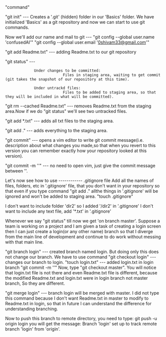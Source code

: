 "command"


"git init" ---  Creates a '.git' (hidden) folder in our 'Basics' folder. We have initialized 'Basics' as a git repository and now we can start to use git commands.


Now we'll add our name and mail to git ---
"git config --global user.name 'confusedAI'"
"git config --global user.email '0shivam33@gmail.com'"


"git add Readme.txt" --- adding Readme.txt to our git repository


"git status" ---

                 Under changes to be committed:
                              Files in staging area, waiting to get commit (git takes the snapshot of our repository at this time).

                 Under untrackd files:
                              Files to be added to staging area, so that they will be included in what will be committed).


"git rm --cached Readme.txt" --- removes Readme.txt from the staging area.Now if we do "git status" we'll see two untracked files.

"git add *.txt" --- adds all txt files to the staging area.

"git add ." --- adds everything to the staging area.





"git commit" ---  opens a vim editor to write git commit message(i.e. description about what changes you made,so that when you revert to this version you can remember exactly how your repository looked at this version).




"git commit -m  '<commit message>'" --- no need to open vim, just give the commit message between ''.





Let's now see how to use ------------ .gitignore file
Add all the names of files, folders, etc in '.gitignore' file, that you don't want in your repository so that even if you type command "git add ." allthe things in '.gitignore'  will be ignored and won't be added to staging area.
"touch .gitignore"

I don't want to include folder 'dir2' so I added '/dir2' in '.gitignore'
I don't want to include any text file, add '*.txt' in '.gitignore'








Whenever we say "git status" till now we get 'on branch master'. Suppose a team is working on a project and I am given a task of creating a login screen then I can just create a login(or any other name) branch so that I diverge from the main line of development and continue to do work without messing with that main line.

"git branch login" ---  created branch named login. But doing only this does not change our branch. We have to use command
"git checkout login" --- changes our branch to login.
"touch login.txt" --- added login.txt in login branch
"git commit -m '<any message>'"
Now, type "git checkout master". You will notice that login.txt file is not there and even Readme.txt file is different, because the modified Readme.txt and login.txt were in login branch not master branch, So they are different.


"git merge login" --- branch login will be merged with master. I did not type this command because I don't want Readme.txt in master to modify to Readme.txt in login, so that in future I can understand the difference for understanding branching.


Now to push this branch to remote directory, you need to type:
git push -u origin login
you will get the message: Branch 'login' set up to track remote branch 'login' from 'origin'.   
